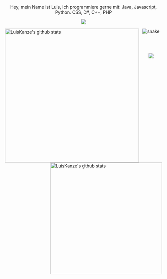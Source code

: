 <p align="center"> Hey, mein Name ist Luis, Ich programmiere gerne mit: Java, Javascript, Python. CSS, C#, C++, PHP </p align="center">
<p align="center">

</p align="center">
<!--- Picture --->
<p align="center">
<img src="https://github.com/LuisKanze/LuisKanze/blob/main/picture/rep.gif" />
  </p align="center">
<!--- Stat Github --->
<img align="left" width="430" height="auto" alt="LuisKanze's github stats" src="https://github-readme-stats.vercel.app/api?username=LuisKanze&hide=_border=true&title_color=0088ff&icon_color=0088ff&text_color=c9d1d9&bg_color=0d1117&show_icons=true;count_private=true&amp;include_all_commits=true">
<img align="right" width="359" height="auto" alt="LuisKanze's github stats" src="https://github-readme-stats.vercel.app/api/top-langs/?username=LuisKanze&hide=_border=true&title_color=0088ffc&icon_color=0ff54c&text_color=c9d1d9&bg_color=0d1117&layout=compact&amp;show_icons=true&amp;">
</h2>
<!--- Snake Graph --->
<p align="center">
<img src="https://github.com/LuisKanze/LuisKanze/raw/output/github-contribution-grid-snake.svg" alt="snake" style="max-width: 100%;">
</p>
<br>
<br>
<a href="">
  <p align="center">
    <img align="center" src="https://lanyard.cnrad.dev/api/531896089096486922" />
  </p>
</a>
<br>
<br>
<br>

